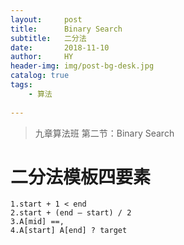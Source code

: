 ```yaml
---
layout:     post
title:      Binary Search
subtitle:   二分法
date:       2018-11-10
author:     HY
header-img: img/post-bg-desk.jpg
catalog: true
tags:
    - 算法
    
---
```


>九章算法班 第二节：Binary Search


# 二分法模板四要素
    1.start + 1 < end
    2.start + (end – start) / 2
    3.A[mid] ==,
    4.A[start] A[end] ? target
